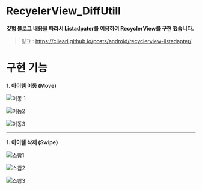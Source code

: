 # RecyelerView_DiffUtill
**깃헙 블로그 내용을 따라서 Listadpater를 이용하여 RecyclerView를 구현 했습니다.**
>링크 : https://cliearl.github.io/posts/android/recyclerview-listadapter/

# 구현 기능
**1. 아이템 이동 (Move)**

![이동 1](https://user-images.githubusercontent.com/98893006/185428964-97024764-10a9-4360-94a8-2a3bc7167d1b.jpg)  

![이동2](https://user-images.githubusercontent.com/98893006/185428987-ab604dee-5b8a-4d89-95e8-5e6eeb8e94bf.jpg)  

![이동3](https://user-images.githubusercontent.com/98893006/185429001-bb6afea1-901c-407c-b89c-8272c6d9541d.jpg)  

-----------------
  
**1. 아이템 삭제 (Swipe)**  

![스왑1](https://user-images.githubusercontent.com/98893006/185429269-78655c4e-f5a7-4aa9-87bf-3d9bccd35817.jpg)  

![스왑2](https://user-images.githubusercontent.com/98893006/185429306-ea95760c-194a-46ef-8a88-4579fe3eb1fe.jpg)  

![스왑3](https://user-images.githubusercontent.com/98893006/185429330-f841130a-c54f-468c-84dc-d07d7b5a8579.jpg)

